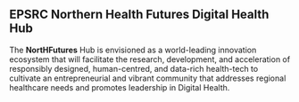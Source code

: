 ## EPSRC Northern Health Futures Digital Health Hub

The **NortHFutures** Hub is envisioned as a world-leading innovation ecosystem that will facilitate the research, development, and acceleration of responsibly designed, human-centred, and data-rich health-tech to cultivate an entrepreneurial and vibrant community that addresses regional healthcare needs and promotes leadership in Digital Health.
